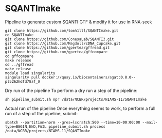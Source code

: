 # SQANTImake
Pipeline to generate custom SQANTI GTF &amp; modify it for use in RNA-seek

```
git clone https://github.com/tomh1lll/SQANTImake.git
cd SQANTImake
git clone https://github.com/ConesaLab/SQANTI3.git
git clone https://github.com/Magdoll/cDNA_Cupcake.git
git clone https://github.com/gpertea/gffread.git
git clone https://github.com/gpertea/gffcompare
cd gffcompare
make release
cd ../gffread
make release
module load singularity
singularity pull docker://quay.io/biocontainers/agat:0.8.0--pl5262hdfd78af_0
```
Dry run of the pipeline
To perform a dry run a step of the pipeline:

```
sh pipeline_submit.sh npr /data/NCBR/projects/NIAMS-11/SQANTImake
```

Actual run of the pipeline
Once everything seems to work, to perform a full run of a step of the pipeline, submit:

```
sbatch --partition=norm --gres=lscratch:500 --time=10-00:00:00 --mail-type=BEGIN,END,FAIL pipeline_submit.sh process /data/NCBR/projects/NIAMS-11/SQANTImake
```
